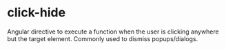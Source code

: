 click-hide
==========

Angular directive to execute a function when the user is clicking anywhere but the target element. Commonly used to dismiss popups/dialogs.
